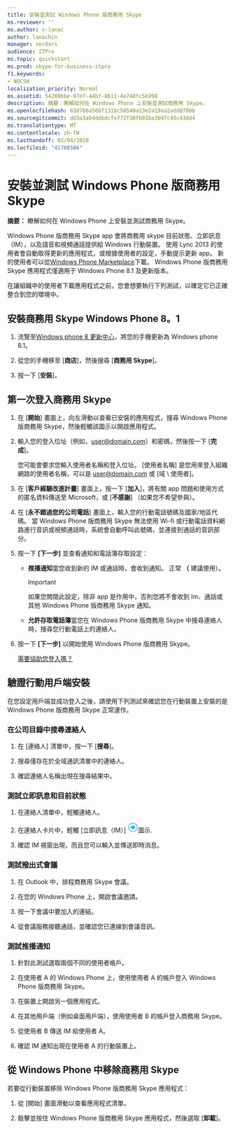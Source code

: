 ```yaml
---
title: 安裝並測試 Windows Phone 版商務用 Skype
ms.reviewer: ''
ms.author: v-lanac
author: lanachin
manager: serdars
audience: ITPro
ms.topic: quickstart
ms.prod: skype-for-business-itpro
f1.keywords:
- NOCSH
localization_priority: Normal
ms.assetid: 54289bbe-97e7-44bf-8611-4e740fc5b998
description: 摘要：瞭解如何在 Windows Phone 上安裝並測試商務用 Skype。
ms.openlocfilehash: 63d766a566f131bc58540a13e2a19aa2add0700b
ms.sourcegitcommit: dd3a3ab4ddbdcfe772f30fb01ba3b97c45c43dd4
ms.translationtype: MT
ms.contentlocale: zh-TW
ms.lasthandoff: 02/04/2020
ms.locfileid: "41768586"
---
```

# <a name="install-and-test-skype-for-business-for-windows-phone"></a>安裝並測試 Windows Phone 版商務用 Skype
 
**摘要：** 瞭解如何在 Windows Phone 上安裝並測試商務用 Skype。
  
Windows Phone 版商務用 Skype app 會將商務用 skype 目前狀態、立即訊息（IM），以及語音和視頻通話提供給 Windows 行動裝置。 使用 Lync 2013 的使用者會自動取得更新的應用程式，或根據使用者的設定，手動提示更新 app。 新的使用者可以從[Windows Phone Marketplace](https://go.microsoft.com/fwlink/p/?linkid=231901)下載。 Windows Phone 版商務用 Skype 應用程式僅適用于 Windows Phone 8.1 及更新版本。
  
在讓組織中的使用者下載應用程式之前，您會想要執行下列測試，以確定它已正確整合到您的環境中。 
  
## <a name="install-skype-for-business-windows-phone-81"></a>安裝商務用 Skype Windows Phone 8。1

1. 流覽至[Windows phone 8 更新中心](https://www.windowsphone.com/en-us/how-to/wp8/update-central)，將您的手機更新為 Windows phone 8.1。
    
2. 從您的手機移至 [**商店**]，然後搜尋 [**商務用 Skype**]。
    
3. 按一下 [**安裝**]。 
    
## <a name="sign-in-to-skype-for-business-for-the-first-time"></a>第一次登入商務用 Skype

1. 在 [**開始**] 畫面上，向左滑動以查看已安裝的應用程式，搜尋 Windows Phone 版商務用 Skype，然後輕觸該圖示以開啟應用程式。
    
2. 輸入您的登入位址（例如，user@domain.com）和密碼，然後按一下 [**完成**]。
    
     您可能會要求您輸入使用者名稱和登入位址。 [使用者名稱] 是您用來登入組織網路的使用者名稱，可以是 user@domain.com 或 [域 \ 使用者]。
    
3. 在 [**客戶經驗改進計畫**] 畫面上，按一下 [**加入**]，將有關 app 問題和使用方式的匿名資料傳送至 Microsoft，或 [**不感謝**] （如果您不希望參與）。
    
4. 在 [**永不錯過您的公司電話**] 畫面上，輸入您的行動電話號碼及國家/地區代碼。 當 Windows Phone 版商務用 Skype 無法使用 Wi-fi 或行動電話資料網路進行音訊或視頻通話時，系統會自動呼叫此號碼，並連接到通話的音訊部分。
    
5. 按一下 **[下一步]** 並查看通知和電話簿存取設定：
    
   - **推播通知**當您收到新的 IM 或通話時，會收到通知。 正常 **（** 建議使用）。
    
     > [!IMPORTANT]
     > 如果您關閉此設定，除非 app 是作用中，否則您將不會收到 Im、通話或其他 Windows Phone 版商務用 Skype 通知。 
  
   - **允許存取電話簿**當您在 Windows Phone 版商務用 Skype 中搜尋連絡人時，搜尋您行動電話上的連絡人。
    
6. 按一下 **[下一步]** 以開始使用 Windows Phone 版商務用 Skype。
    
    [需要協助您登入嗎？](https://support.office.com/article/6b827683-ad55-471a-bd4b-3d4ec098bf75)
    
## <a name="verify-mobile-client-installation"></a>驗證行動用戶端安裝

在您設定用戶端並成功登入之後，請使用下列測試來確認您在行動裝置上安裝的是 Windows Phone 版商務用 Skype 正常運作。
  
### <a name="search-for-a-contact-in-the-corporate-directory"></a>在公司目錄中搜尋連絡人

1. 在 [連絡人] 清單中，按一下 [**搜尋**]。
    
2. 搜尋僅存在於全域通訊清單中的連絡人。
    
3. 確認連絡人名稱出現在搜尋結果中。
    
### <a name="test-instant-messaging-and-presence"></a>測試立即訊息和目前狀態

1. 在連絡人清單中，輕觸連絡人。
    
2. 在連絡人卡片中，輕觸 [立即訊息（IM）] ![商務用 Skype 中立即訊息的圖示](../../media/90f8d5fa-7968-4ef7-bf5b-dddf9b893905.png)圖示.
    
3. 確認 IM 視窗出現，而且您可以輸入並傳送即時消息。
    
### <a name="test-dial-out-conferencing"></a>測試撥出式會議

1. 在 Outlook 中，排程商務用 Skype 會議。
    
2. 在您的 Windows Phone 上，開啟會議邀請。
    
3. 按一下會議中要加入的連結。
    
4. 從會議服務接聽通話，並確認您已連線到會議音訊。
    
### <a name="test-push-notifications"></a>測試推播通知

1. 針對此測試選取兩個不同的使用者帳戶。 
    
2. 在使用者 A 的 Windows Phone 上，使用使用者 A 的帳戶登入 Windows Phone 版商務用 Skype。
    
3. 在裝置上開啟另一個應用程式。
    
4. 在其他用戶端（例如桌面用戶端），使用使用者 B 的帳戶登入商務用 Skype。
    
5. 從使用者 B 傳送 IM 給使用者 A。
    
6. 確認 IM 通知出現在使用者 A 的行動裝置上。
    
## <a name="remove-skype-for-business-from-your-windows-phone"></a>從 Windows Phone 中移除商務用 Skype

若要從行動裝置移除 Windows Phone 版商務用 Skype 應用程式： 
  
1. 從 [開始] 畫面滑動以查看應用程式清單。 
    
2. 敲擊並按住 Windows Phone 版商務用 Skype 應用程式，然後選取 [**卸載**]。
    


